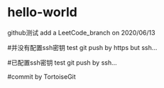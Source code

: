 # hello-world
github测试
add a LeetCode_branch on 2020/06/13

#并没有配置ssh密钥
test git push by https but ssh...

#已配置ssh密钥
test git push by ssh...

#commit by TortoiseGit
